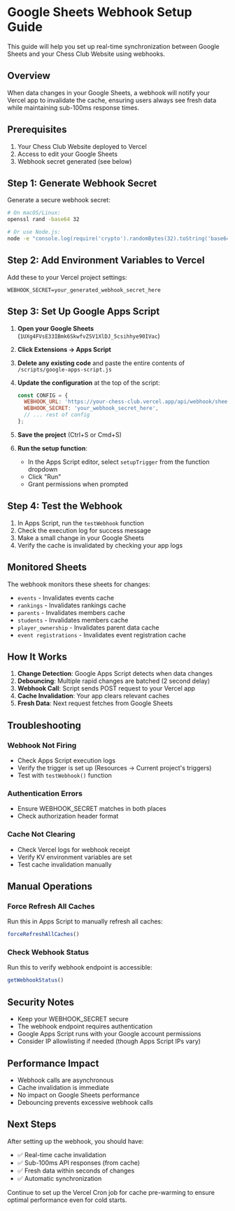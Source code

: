 # Google Sheets Webhook Setup Guide

This guide will help you set up real-time synchronization between Google Sheets and your Chess Club Website using webhooks.

## Overview

When data changes in your Google Sheets, a webhook will notify your Vercel app to invalidate the cache, ensuring users always see fresh data while maintaining sub-100ms response times.

## Prerequisites

1. Your Chess Club Website deployed to Vercel
2. Access to edit your Google Sheets
3. Webhook secret generated (see below)

## Step 1: Generate Webhook Secret

Generate a secure webhook secret:

```bash
# On macOS/Linux:
openssl rand -base64 32

# Or use Node.js:
node -e "console.log(require('crypto').randomBytes(32).toString('base64'))"
```

## Step 2: Add Environment Variables to Vercel

Add these to your Vercel project settings:

```env
WEBHOOK_SECRET=your_generated_webhook_secret_here
```

## Step 3: Set Up Google Apps Script

1. **Open your Google Sheets** (`1UXg4FVsE33IBmk6SkwfvZSV1XlDJ_5csihhye90IVac`)

2. **Click Extensions → Apps Script**

3. **Delete any existing code** and paste the entire contents of `/scripts/google-apps-script.js`

4. **Update the configuration** at the top of the script:
   ```javascript
   const CONFIG = {
     WEBHOOK_URL: 'https://your-chess-club.vercel.app/api/webhook/sheets-update',
     WEBHOOK_SECRET: 'your_webhook_secret_here',
     // ... rest of config
   };
   ```

5. **Save the project** (Ctrl+S or Cmd+S)

6. **Run the setup function**:
   - In the Apps Script editor, select `setupTrigger` from the function dropdown
   - Click "Run"
   - Grant permissions when prompted

## Step 4: Test the Webhook

1. In Apps Script, run the `testWebhook` function
2. Check the execution log for success message
3. Make a small change in your Google Sheets
4. Verify the cache is invalidated by checking your app logs

## Monitored Sheets

The webhook monitors these sheets for changes:
- `events` - Invalidates events cache
- `rankings` - Invalidates rankings cache  
- `parents` - Invalidates members cache
- `students` - Invalidates members cache
- `player_ownership` - Invalidates parent data cache
- `event registrations` - Invalidates event registration cache

## How It Works

1. **Change Detection**: Google Apps Script detects when data changes
2. **Debouncing**: Multiple rapid changes are batched (2 second delay)
3. **Webhook Call**: Script sends POST request to your Vercel app
4. **Cache Invalidation**: Your app clears relevant caches
5. **Fresh Data**: Next request fetches from Google Sheets

## Troubleshooting

### Webhook Not Firing
- Check Apps Script execution logs
- Verify the trigger is set up (Resources → Current project's triggers)
- Test with `testWebhook()` function

### Authentication Errors
- Ensure WEBHOOK_SECRET matches in both places
- Check authorization header format

### Cache Not Clearing
- Check Vercel logs for webhook receipt
- Verify KV environment variables are set
- Test cache invalidation manually

## Manual Operations

### Force Refresh All Caches
Run this in Apps Script to manually refresh all caches:
```javascript
forceRefreshAllCaches()
```

### Check Webhook Status
Run this to verify webhook endpoint is accessible:
```javascript
getWebhookStatus()
```

## Security Notes

- Keep your WEBHOOK_SECRET secure
- The webhook endpoint requires authentication
- Google Apps Script runs with your Google account permissions
- Consider IP allowlisting if needed (though Apps Script IPs vary)

## Performance Impact

- Webhook calls are asynchronous
- Cache invalidation is immediate
- No impact on Google Sheets performance
- Debouncing prevents excessive webhook calls

## Next Steps

After setting up the webhook, you should have:
- ✅ Real-time cache invalidation
- ✅ Sub-100ms API responses (from cache)
- ✅ Fresh data within seconds of changes
- ✅ Automatic synchronization

Continue to set up the Vercel Cron job for cache pre-warming to ensure optimal performance even for cold starts.
